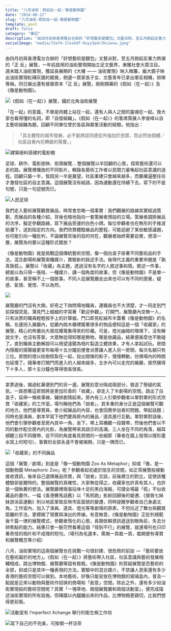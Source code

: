 ```yaml
---
title: "八月油街：假如在一起／像是動物園"
date: "2014-08-22"
slug: "八月油街-假如在一起-像是動物園"
template: post
draft: false
category: "筆記"
description: "由四月初與香港電台合辦的「好想藝術是麵包」文藝派對，至五月掀起反重力熱潮的「正 反」展覽，一年前啟用的油街實現開始立足文藝界，漸獲社會大眾注目。週末踏入油街實現，獲延長展期的《大樓  — — 油街實現》映入眼簾，龐大鏡子映出油街實現紅磚灰牆的錯覺，側邊一眾家長子女、文藝青年已拿出單反相機，排隊等候。同日展出還有接替原本「正 反」展覽，剛剛開幕的《假如（在一起）》及《像是動物園》。"
socialImage: "media/72ef4-1lex6df-0uyy3pdr3ksiwxw.jpeg"
---
```


由四月初與香港電台合辦的「好想藝術是麵包」文藝派對，至五月掀起反重力熱潮的「正 反」展覽，一年前啟用的油街實現開始立足文藝界，漸獲社會大眾注目。週末踏入油街實現，獲延長展期的《大樓  — — 油街實現》映入眼簾，龐大鏡子映出油街實現紅磚灰牆的錯覺，側邊一眾家長子女、文藝青年已拿出單反相機，排隊等候。同日展出還有接替原本「正 反」展覽，剛剛開幕的《假如（在一起）》及《像是動物園》。

![《假如（在一起）》展覽，攝於北角油街展覽](/media/72ef4-1lex6df-0uyy3pdr3ksiwxw.jpeg)

「在一起」的意義，不單是肉體上站在一起，還有人與人之間的靈魂在一起。換大家也看得懂的名詞，即「自發組織」。《假如（在一起）》的客席策展人李俊峰以自主藝術組織為題，回顧不同單位曾於各區與鄰里活動的經驗。他指出：

> 「具主體性的城市發展，必不能將認同感從外強加於民眾，而必然由個體／社區自覺內在轉變的需要。」

![建築廢料搭建的電影棚](/media/7882a-16tixvq7vvyhx0599iulwyg.jpeg)

足球、耕作、電影放映、街頭展覽… 整個展覽以半回顧的心態，探索藝術還可以走的路。展覽裡播放的不同影片，輯錄各藝術工作者以民間力量喚起社區意識的過程。回顧只屬一半，皆因另一半是冀望。社區重建只會越來越多，而霸權逼壓往往才激發社區的自主意識。這個展覽沒有結語，因為運動還在持續下去，寫下的不是句號，只是一句逗號而已。

![人民足球](/media/224fb-1zefrqey1gcq7b2gvndkc3a.jpeg)

我們走入藝術展覽觀賞展品，時常會忽略一個事實：我們觀展的路線其實經過策劃，而展品的各種介紹，背後也暗地指向一套策展者預設的立場。策展者調排展品的次序，擬定參觀路線，寫下展品旁邊的白色小牌。每位參觀者也在無形的手推波助瀾下，送到指定的方向。我們欣賞體驗展品的歷程，可能迴避了某些敏感議題，也可能引向一種批判，不論展覽背後的目的何在，觀展者始終需要自覺，想深一層，展覽為何要以這種形式擺放？

《像是動物園》就是挑戰這個傳統藝術空間，像一個白盒子掛著不同藝術品的手法，混合劇場和展覽兩種媒介，實驗新的敍述手法。後現代主義的重要命題是「孰真孰假」。展覽以「收藏」為主題，透過沒有名字的人敘述事和情。敘述一件事，總是以為只得一張咀、一種媒介、講一個角度的故事，但《像是動物園》不是單一的故事，甚至稱不上一個故事。不同人從展覽廳走出來也可以有不同的感覺，疑惑、氣憤、覺悟、不以為然。

![](/media/e361e-11k4fpzfyr5ojfycauoup8q.jpeg)

展覽廳的門沒有大開。好奇之下詢問場地職員，連職員也不大清楚，才一同走到門前探個究竟，蒲見門上細細的字寫著「歡迎參觀」。打開門，展覽廳內空無一人，只有派票的職員輕輕按手上的計算器。門口即見紅絨布半蓋著《像是動物園》的名稱，左邊拐入展廳內，從廳內桃木櫃裡擺著很多的物品便知這是一個「收藏家」的展覽，精心的佈置向大眾炫耀蒐集得來的珍藏。可是，燈光幽暗的環境下，沒有解說文字，也沒有答案，大眾無從得知哪是飾物，哪是收藏品，結果便甚麼也不敢碰了。直到職員主動解說可以用望遠鏡為相片製造立體效果，才有人拿起試玩。房間內隱蔽的揚聲器更宣布每場十五分鐘前便會派票讓人進入另一房間，每次名額只有三位。房間的燈以枯樹枝紮在一起，投出間條的影子，慢慢轉動，彷彿場內的時間也延慢了。隨筆者打開門而進入的人越來越多，五步內可以走完的展廳，居然擁得下十多人，那十五分鐘也等得很長很長。

---

拿票過後，揭過紅幕便到門的另一邊。展覽刻意分隔成兩部分，營造了懸疑的氣氛，一路想著這房間將是更加珍貴的「收藏」，卻走入了半劇場的空間。跳出了白盒子，延伸一條故事線，鋪排劇情起來。房內有三人引領參觀者以單對單的形式欣賞「收藏家」的工作室。場刊稱他們為「說者」，其多重的身分正是這個展覽可觀的地方。他們是導賞員，會介紹展品的內容，也會回應參加者的問題，帶起話題；同時也是演員，劇本早寫下他們要與房內的展品／道具進行互動。單對單對話後，他們會引領參觀者至房內其中一角，坐下，帶上耳機聽一段聲帶，然後他們會以不同的動作配合房內的光影，為展覽帶來具啟示的高潮。三人坐在不同的角落，細耳傾聽三段不同聲帶，從不同的角度看見房間的一些細節（筆者在牆上發現以隱形墨水寫上的短句）。事實的全部永遠不會被揭開，只是一隅而已。

![「收藏家」的不同展品](/media/e6d92-1xiwdsu9bkhubjrktgtpbaq.jpeg)

這個「展覽／劇場」到底是「像一個動物園 Zoo As Metaphor」抑或「像，是一個動物園 Metaphoric Zoo」呢？參觀者起初處於陌生的空間，如正常展覽般被動接收資訊，後來自己選擇展品欣賞，與「說者」交談，前後建立的對比，促使該種體驗卻是獨特的。整個展覽的真確性，大家無從得之，收藏家也許真有其人，也許是一個執著的想法。展覽廳裡兩張玩味十足的黑白海報，可謂全場最「假」不似收藏品的畫作。一幅《香港賽馬話舊》以「馬照跑」影射回歸後的變遷、《營救七姊妹游泳區運動》則以地區掌故反映市區面貌的變遷，同時提醒參觀者自己身處北角。工作室內，加入了演員、道具、燈光等等劇場的原素，不但拉近了舞台與觀眾距離的手法，更模糊了現實與演出的界線。有意無意，《像是動物園》正批判規範後千篇一律的展覽模式，參觀者惰化的心態，長期依賴資訊遞送到眼角前，失去分辨焦點的能力。結果只會一臉茫然看著這個「怪到不行」的展覽，就連場刊也只印著奇怪的相片和不成理的短句。（場刊為毛邊本，需揭一頁裁一頁，裁開便有導賞和展覽概念等介紹）

八月，油街實現的這兩個展覽也在挑戰一句很封建、很危險的前設  — 「藝術要放在藝術屬於的地方」。《假如（在一起）》將藝術帶入社區，社區意識與藝術發展相輔相成，跳出博物館、展覽廳等固有框框。《像是動物園》則質疑展覽是否藝術的全部，抑或只是其中一種表現的方法。實驗中的混合媒介，不禁讓人思索還有多少香港的藝術空間可以做到。本地藝術，好像只能安放在博物館的玻璃盒內，普及一點就是近來以動物與藝術作招徠的商場和「創意」空間。除此之外，還有多少如油街實現般的藝術空間呢？其實「一塊草地、兩個展覽廳和兩個活動室」，便完成描述油街實現的所有設施。但磚牆以內醞釀出來的作品，比博物館更親切，比我們想得更前衛。

![活動室有 I’mperfect Xchange 舉行的衛生棉工作坊](/media/6212d-1fgzey1sqmm2tozjkxu10jg.jpeg)

![寫下自己的不完美，可換領一杯涼茶](/media/36763-1dgs2ggwxk9fpe6skzbnadw.jpeg)

